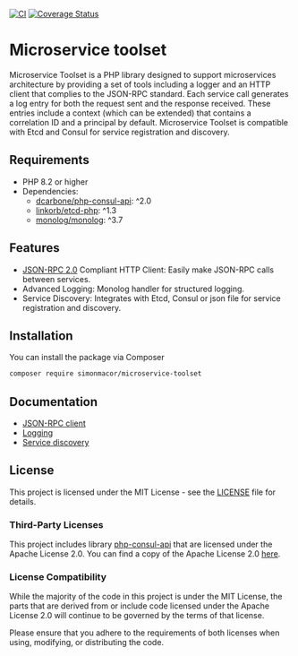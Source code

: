 [![CI](https://github.com/simonmacor/microservice-toolset/actions/workflows/ci.yml/badge.svg)](https://github.com/simon/microservice-toolset/actions/workflows/ci.yml) [![Coverage Status](https://coveralls.io/repos/github/simonmacor/microservice-toolset/badge.svg)](https://coveralls.io/github/simonmacor/microservice-toolset)
# Microservice toolset
Microservice Toolset is a PHP library designed to support microservices architecture by providing a set of tools including a logger and an HTTP client that complies to the JSON-RPC standard.
Each service call generates a log entry for both the request sent and the response received. These entries include a context (which can be extended) that contains a correlation ID and a principal by default. 
Microservice Toolset is compatible with Etcd and Consul for service registration and discovery.

## Requirements
- PHP 8.2 or higher
- Dependencies:
  - [dcarbone/php-consul-api](https://github.com/dcarbone/php-consul-api): ^2.0
  - [linkorb/etcd-php](https://github.com/linkorb/etcd-php): ^1.3
  - [monolog/monolog](https://github.com/Seldaek/monolog): ^3.7

## Features

* [JSON-RPC 2.0](https://www.jsonrpc.org/specification) Compliant HTTP Client: Easily make JSON-RPC calls between services.
* Advanced Logging: Monolog handler for structured logging.
* Service Discovery: Integrates with Etcd, Consul or json file for service registration and discovery.

## Installation

You can install the package via Composer

```bash
composer require simonmacor/microservice-toolset
```

## Documentation

* [JSON-RPC client](docs/json_rpc.md)
* [Logging](docs/logging.md)
* [Service discovery](docs/service_discovery.md)

## License

This project is licensed under the MIT License - see the [LICENSE](./LICENSE) file for details.

### Third-Party Licenses

This project includes library [php-consul-api](https://github.com/dcarbone/php-consul-api) that are licensed under the Apache License 2.0.
You can find a copy of the Apache License 2.0 [here](https://www.apache.org/licenses/LICENSE-2.0).

### License Compatibility

While the majority of the code in this project is under the MIT License, the parts that are derived from or include code licensed under the Apache License 2.0 will continue to be governed by the terms of that license.

Please ensure that you adhere to the requirements of both licenses when using, modifying, or distributing the code.

